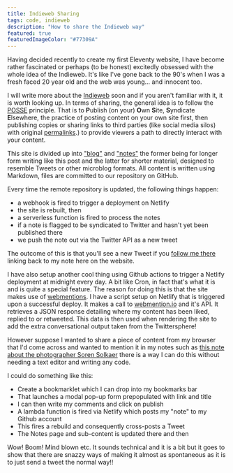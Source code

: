 ```yaml
---
title: Indieweb Sharing
tags: code, indieweb
description: "How to share the Indieweb way"
featured: true
featuredImageColor: "#77309A"
---
```


<p class="lead">Having decided recently to create my first Eleventy website, I have become rather fascinated or perhaps (to be honest) excitedly obsessed with the whole idea of the Indieweb. It's like I've gone back to the 90's when I was a fresh faced 20 year old and the web was young... and innocent too.</p>

I will write more about the [Indieweb](https://indieweb.org/) soon and if you aren't familiar with it, it is worth looking up. In terms of sharing, the general idea is to follow the [POSSE](https://indieweb.org/POSSE) principle. That is to <strong>P</strong>ublish (on your) <strong>O</strong>wn <strong>S</strong>ite, <strong>S</strong>yndicate <strong>E</strong>lsewhere, the practice of posting content on your own site first, then publishing copies or sharing links to third parties (like social media silos) with original [permalinks](https://indieweb.org/permalink#:~:text=A%20permalink%20is%20a%20URL,explicitly%20called%20a%20post%20permalink).) to provide viewers a path to directly interact with your content.

This site is divided up into ["blog"](/blog) and ["notes"](/notes) the former being for longer form writing like this post and the latter for shorter material, designed to resemble Tweets or other microblog formats. All content is written using Markdown, files are committed to our repository on GitHub.

Every time the remote repository is updated, the following things happen:

* a webhook is fired to trigger a deployment on Netlify
* the site is rebuilt, then
* a serverless function is fired to process the notes
* if a note is flagged to be syndicated to Twitter and hasn't yet been published there
* we push the note out via the Twitter API as a new tweet

The outcome of this is that you'll see a new Tweet if you [follow me there](https://twitter.com/nicklewis) linking back to my note here on the website.

I have also setup another cool thing using Github actions to trigger a Netlify deployment at midnight every day. A bit like Cron, in fact that's what it is and is quite a special feature. The reason for doing this is that the site makes use of [webmentions](https://alistapart.com/article/webmentions-enabling-better-communication-on-the-internet/). I have a script setup on Netlify that is triggered upon a successful deploy. It makes a call to [webmention.io](https://webmention.io) and it's API. It retrieves a JSON response detailing where my content has been liked, replied to or retweeted. This data is then used when rendering the site to add the extra conversational output taken from the Twittersphere!

However suppose I wanted to share a piece of content from my browser that I'd come across and wanted to mention it in my notes such as [this note about the photographer Soren Solkaer](/notes/2021-01-15-soren-solkaer/) there is a way I can do this without needing a text editor and writing any code. 

I could do something like this:

* Create a bookmarklet which I can drop into my bookmarks bar
* That launches a modal pop-up form prepopulated with link and title
* I can then write my comments and click on publish
* A lambda function is fired via Netlify which posts my "note" to my Github account
* This fires a rebuild and consequently cross-posts a Tweet
* The Notes page and sub-content is updated there and then

Wow! Boom! Mind blown etc. It sounds technical and it is a bit but it goes to show that there are snazzy ways of making it almost as spontaneous as it is to just send a tweet the normal way!!